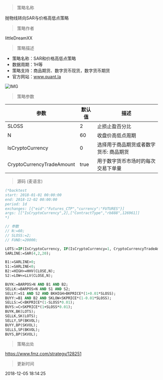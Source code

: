 
> 策略名称

抛物线转向SAR与价格高低点策略

> 策略作者

littleDreamXX

> 策略描述

- 策略名称：SAR和价格高低点策略
- 数据周期：1H等
- 策略支持：商品期货、数字货币现货，数字货币期货
- 官方网站：www.quant.la

![IMG](https://www.fmz.com/upload/asset/4d9459b9af47702f7c2c6666212927c7.png)

> 策略参数



|参数|默认值|描述|
|----|----|----|
|SLOSS|2|止损止盈百分比|
|N|60|收盘价高低点周期|
|IsCryptoCurrency|0|选择用于商品期货或者数字货币: 商品期货|数字货币现货|数字货币期货|
|CryptoCurrencyTradeAmount|true|用于数字货币市场时的每次交易下单量|


> 源码 (麦语言)

``` pascal
(*backtest
start: 2018-01-01 00:00:00
end: 2018-12-02 00:00:00
period: 1d
exchanges: [{"eid":"Futures_CTP","currency":"FUTURES"}]
args: [["IsCryptoCurrency",2],["ContractType","rb888",126961]]
*)

// 参数
// N:=60;
// SLOSS:=2;
// FUND:=20000;

LOTS:=IF(IsCryptoCurrency, IF(IsCryptoCurrency=1, CryptoCurrencyTradeAmount, MAX(1, INTPART(CryptoCurrencyTradeAmount))), MAX(1,INTPART(MONEYTOT/(O*UNIT*0.1))));
SARLINE:=SAR(4,2,20);

B1:=SARLINE>0;
S1:=SARLINE<0;
B2:=HIGH>=HHV(CLOSE,N);
S2:=LOW<=LLV(CLOSE,N);

BUYK:=BARPOS>N AND B1 AND B2;
SELLK:=BARPOS>N AND S1 AND S2;
SELLY:=S1 AND S2 AND BKHIGH>BKPRICE*(1+0.01*SLOSS);
BUYY:=B1 AND B2 AND SKLOW<SKPRICE*(1-0.01*SLOSS);
SELLS:=C<BKPRICE*(1-SLOSS*0.01);
BUYS:=C>SKPRICE*(1+SLOSS*0.01);
BUYK,BK(LOTS);
SELLK,SK(LOTS);
SELLY,SP(BKVOL);
BUYY,BP(SKVOL);
SELLS,SP(BKVOL);
BUYS,BP(SKVOL);
```

> 策略出处

https://www.fmz.com/strategy/128251

> 更新时间

2018-12-05 18:14:25
